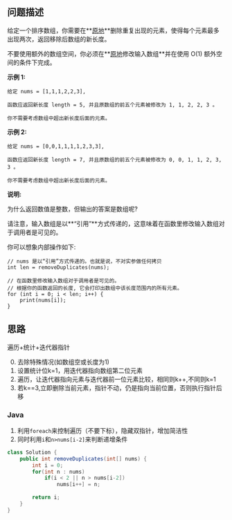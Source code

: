 ## 问题描述

给定一个排序数组，你需要在**[原地](http://baike.baidu.com/item/原地算法)**删除重复出现的元素，使得每个元素最多出现两次，返回移除后数组的新长度。

不要使用额外的数组空间，你必须在**[原地](https://baike.baidu.com/item/原地算法)修改输入数组**并在使用 O(1) 额外空间的条件下完成。

**示例 1:**

```
给定 nums = [1,1,1,2,2,3],

函数应返回新长度 length = 5, 并且原数组的前五个元素被修改为 1, 1, 2, 2, 3 。

你不需要考虑数组中超出新长度后面的元素。
```

**示例 2:**

```
给定 nums = [0,0,1,1,1,1,2,3,3],

函数应返回新长度 length = 7, 并且原数组的前五个元素被修改为 0, 0, 1, 1, 2, 3, 3 。

你不需要考虑数组中超出新长度后面的元素。
```

**说明:**

为什么返回数值是整数，但输出的答案是数组呢?

请注意，输入数组是以**“引用”**方式传递的，这意味着在函数里修改输入数组对于调用者是可见的。

你可以想象内部操作如下:

```
// nums 是以“引用”方式传递的。也就是说，不对实参做任何拷贝
int len = removeDuplicates(nums);

// 在函数里修改输入数组对于调用者是可见的。
// 根据你的函数返回的长度, 它会打印出数组中该长度范围内的所有元素。
for (int i = 0; i < len; i++) {
    print(nums[i]);
}
```

## 思路

遍历+统计+迭代器指针

0. 去除特殊情况(如数组空或长度为1)
1. 设置统计位k=1，用迭代器指向数组第二位元素
2. 遍历，让迭代器指向元素与迭代器前一位元素比较，相同则k++,不同则k=1
3. 若k==3,立即删除当前元素，指针不动，仍是指向当前位置，否则执行指针后移



### Java

1. 利用`foreach`来控制遍历（不要下标），隐藏双指针，增加简洁性
2. 同时利用`i`和`n>nums[i-2]`来判断递增条件

```java
class Solution {
    public int removeDuplicates(int[] nums) {
        int i = 0;
        for(int n : nums)
            if(i < 2 || n > nums[i-2])
                nums[i++] = n;
                 
        return i;
    }
}
```

